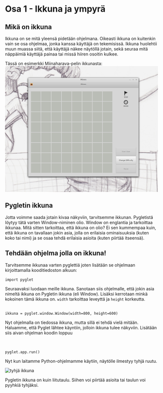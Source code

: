 # Osa 1 - Ikkuna ja ympyrä

## Mikä on ikkuna

Ikkuna on se mitä yleensä pidetään ohjelmana. Oikeasti ikkuna on kuitenkin vain se osa ohjelmaa, jonka kanssa käyttäjä on tekemisissä. Ikkuna huolehtii muun muassa siitä, että käyttäjä näkee näytöllä jotain, sekä seuraa mitä näppäimiä käyttäjä painaa tai missä hiiren osoitin kulkee.

Tässä on esimerkki Miinaharava-pelin ikkunasta:
![kuva miinaharavasta](miinaharavaikkuna.png)

## Pygletin ikkuna

Jotta voimme saada jotain kivaa näkyviin, tarvitsemme ikkunan. Pygletistä löytyy tätä varten Window-niminen olio. Window on englantia ja tarkoittaa ikkunaa. Mitä sitten tarkoittaa, että ikkuna on olio? Ei sen kummempaa kuin, että ikkuna on tavallaan jokin asia, jolla on erilaisia ominaisuuksia (kuten koko tai nimi) ja se osaa tehdä erilaisia asioita (kuten piirtää itseensä).

## Tehdään ohjelma jolla on ikkuna!

Tarvitsemme ikkunaa varten pyglettiä joten lisätään se ohjelmaan kirjoittamalla kooditiedoston alkuun:

```Python3
import pyglet

``` 

Seuraavaksi luodaan meille ikkuna. Sanotaan siis ohjelmalle, että jokin asia nimeltä ikkuna on Pygletin ikkuna (eli Window). Lisäksi kerrotaan minkä kokoinen tämä ikkuna on. `width` tarkoittaa leveyttä ja `height` korkeutta.

```Python3

ikkuna = pyglet.window.Window(width=800, height=600)

```

Nyt ohjelmalla on tiedossa ikkuna, mutta sillä ei tehdä vielä mitään. Haluamme, että Pyglet lähtee käyntiin, jolloin ikkuna tulee näkyviin. Lisätään siis aivan ohjelman koodin loppuu

```Python3


pyglet.app.run()
```
Nyt kun laitamme Python-ohjelmamme käytiin, näytölle ilmestyy tyhjä ruutu.

![tyhjä ikkuna](tyhjä-ikkuna.png)

Pygletin ikkuna on kuin liitutaulu. Siihen voi piirtää asioita tai taulun voi pyyhkiä tyhjäksi.